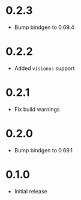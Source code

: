 # 0.2.3

* Bump bindgen to 0.69.4

# 0.2.2

* Added `visionos` support

# 0.2.1

* Fix build warnings

# 0.2.0

* Bump bindgen to 0.69.1

# 0.1.0

* Initial release
